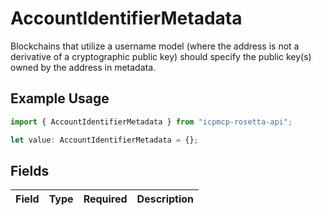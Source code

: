 # AccountIdentifierMetadata

Blockchains that utilize a username model (where the address is not a derivative of a cryptographic public key) should specify the public key(s) owned by the address in metadata.

## Example Usage

```typescript
import { AccountIdentifierMetadata } from "icpmcp-rosetta-api";

let value: AccountIdentifierMetadata = {};
```

## Fields

| Field       | Type        | Required    | Description |
| ----------- | ----------- | ----------- | ----------- |
